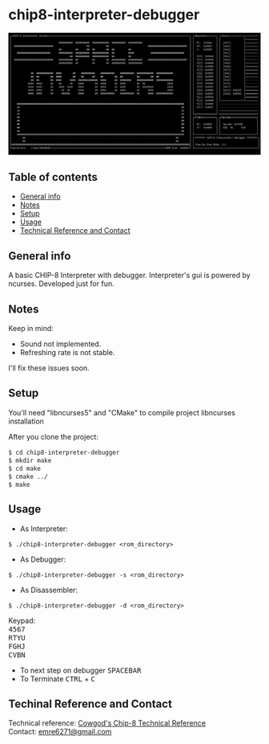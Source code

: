 # chip8-interpreter-debugger

![chip8-interpreter-debugger](https://raw.githubusercontent.com/emrygun/chip8-interpreter-debugger/main/2021-01-23_22-20.png?token=AKRJFVOK3HVHR3FTXMU7FXLABR4TC)
## Table of contents
* [General info](#general-info)
* [Notes](#notes)
* [Setup](#setup)
* [Usage](#usage)
* [Technical Reference and Contact](#technical-reference-and-contact)

## General info
A basic CHIP-8 Interpreter with debugger. Interpreter's gui is powered by ncurses. Developed just for fun.<br/>
	
## Notes
Keep in mind:
* Sound not implemented.
* Refreshing rate is not stable. <br/>

I'll fix these issues soon.
	
## Setup
You'll need "libncurses5" and "CMake" to compile project
libncurses installation

After you clone the project:

```
$ cd chip8-interpreter-debugger
$ mkdir make
$ cd make
$ cmake ../
$ make
```

## Usage
* As Interpreter:
```
$ ./chip8-interpreter-debugger <rom_directory>
``` 
* As Debugger:
```
$ ./chip8-interpreter-debugger -s <rom_directory>
```
* As Disassembler:
```
$ ./chip8-interpreter-debugger -d <rom_directory>
```

Keypad: <br/>
<kbd>4</kbd><kbd>5</kbd><kbd>6</kbd><kbd>7</kbd> <br />
<kbd>R</kbd><kbd>T</kbd><kbd>Y</kbd><kbd>U</kbd> <br />
<kbd>F</kbd><kbd>G</kbd><kbd>H</kbd><kbd>J</kbd> <br />
<kbd>C</kbd><kbd>V</kbd><kbd>B</kbd><kbd>N</kbd> <br />

* To next step on debugger <kbd>SPACEBAR</kbd><br/>
* To Terminate <kbd>CTRL</kbd> + <kbd>C</kbd>

## Techinal Reference and Contact
Technical reference: <a href="http://devernay.free.fr/hacks/chip8/C8TECH10.HTM">Cowgod's Chip-8 Technical Reference</a><br/>
Contact: emre6271@gmail.com
